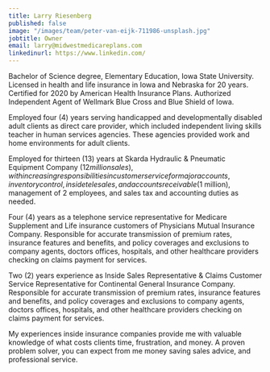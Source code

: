 ```yaml
---
title: Larry Riesenberg
published: false
image: "/images/team/peter-van-eijk-711986-unsplash.jpg"
jobtitle: Owner
email: larry@midwestmedicareplans.com
linkedinurl: https://www.linkedin.com/
---
```


Bachelor of Science degree, Elementary Education, Iowa State University. Licensed in health and life insurance in Iowa and Nebraska for 20 years.
Certified for 2020 by American Health Insurance Plans. Authorized Independent Agent of Wellmark Blue Cross and Blue Shield of Iowa.
  
Employed four (4) years serving handicapped and developmentally disabled adult clients as direct care provider, which included independent living skills teacher in human services agencies. These agencies provided work and home environments for adult clients. 

Employed for thirteen (13) years at Skarda Hydraulic & Pneumatic Equipment Company ($12 million sales), with increasing responsibilities in customer service for major accounts, inventory control, inside telesales, and accounts receivable ($1 million), management of 2 employees, and sales tax and accounting duties as needed.  

Four (4) years as a telephone service representative for Medicare Supplement and Life insurance customers of Physicians Mutual Insurance Company. 
Responsible for accurate transmission of premium rates, insurance features and benefits, and policy coverages and exclusions to company agents, doctors offices, hospitals, and other healthcare providers checking on claims payment for services.

Two (2) years experience as Inside Sales Representative & Claims Customer Service Representative for Continental General Insurance Company. Responsible for accurate transmission of premium rates, insurance features and benefits, and policy coverages and exclusions to company agents, doctors offices, hospitals, and other healthcare providers checking on claims payment for services.

My experiences inside insurance companies provide me with valuable knowledge of what costs clients time, frustration, and money. A proven problem solver, you can expect from me money saving sales advice, and professional service.
